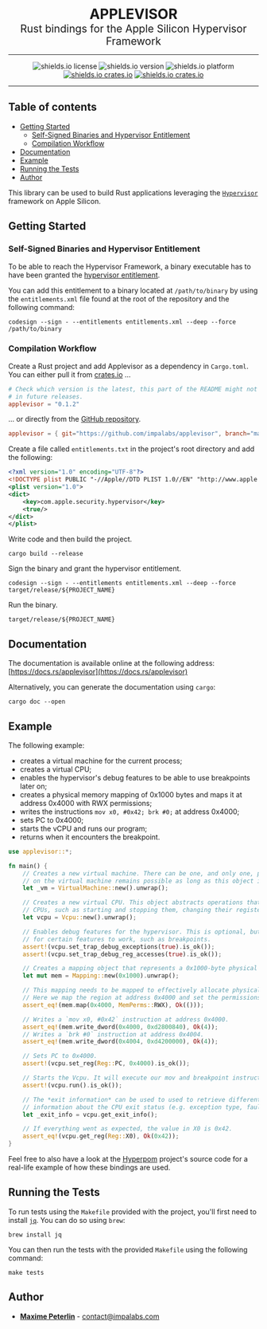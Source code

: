 <p align="center">
  <b style="font-size: 2em">APPLEVISOR</b>
  <br/>
  <span style="font-size: 1.5em">Rust bindings for the Apple Silicon Hypervisor Framework</b>
</p>

<hr/>

<p align="center">
  <img src="https://img.shields.io/github/license/impalabs/applevisor?style=for-the-badge&color=ff9900" alt="shields.io license" />
  <img src="https://img.shields.io/github/v/release/impalabs/applevisor?style=for-the-badge&color=f38700" alt="shields.io version" />
  <img src="https://img.shields.io/badge/platform-MacOS%20on%20Apple%20Silicon-e77600?style=for-the-badge" alt="shields.io platform" />
  <br/>
  <a href="https://crates.io/crates/applevisor"><img src="https://img.shields.io/crates/v/applevisor?color=cd5300&style=for-the-badge" alt="shields.io crates.io" /></a>
  <a href="https://docs.rs/applevisor"><img src="https://img.shields.io/badge/docs.rs-rustdoc-bf4200?style=for-the-badge" alt="shields.io crates.io" /></a>
</p>

<hr/>

## Table of contents

 * [Getting Started](#getting-started)
   * [Self-Signed Binaries and Hypervisor Entitlement](#self-signed-binaries-and-hypervisor-entitlement)
   * [Compilation Workflow](#compilation-workflow)
 * [Documentation](#documentation)
 * [Example](#example)
 * [Running the Tests](#running-the-tests)
 * [Author](#author)


This library can be used to build Rust applications leveraging the [`Hypervisor`](https://developer.apple.com/documentation/hypervisor) framework on Apple Silicon.

## Getting Started

### Self-Signed Binaries and Hypervisor Entitlement

To be able to reach the Hypervisor Framework, a binary executable has to have been granted the [hypervisor entitlement](https://developer.apple.com/documentation/bundleresources/entitlements/com_apple_security_hypervisor).

You can add this entitlement to a binary located at `/path/to/binary` by using the `entitlements.xml` file found at the root of the repository and the following command:

```
codesign --sign - --entitlements entitlements.xml --deep --force /path/to/binary
```

### Compilation Workflow

Create a Rust project and add Applevisor as a dependency in `Cargo.toml`. You can either pull it from [crates.io](https://crates.io/crates/applevisor) ...

```toml
# Check which version is the latest, this part of the README might not be updated
# in future releases.
applevisor = "0.1.2"
```

... or directly from the [GitHub repository](https://github.com/impalabs/applevisor).

```toml
applevisor = { git="https://github.com/impalabs/applevisor", branch="master" }
```

Create a file called `entitlements.txt` in the project's root directory and add the following:

```xml
<?xml version="1.0" encoding="UTF-8"?>
<!DOCTYPE plist PUBLIC "-//Apple//DTD PLIST 1.0//EN" "http://www.apple.com/DTDs/PropertyList-1.0.dtd">
<plist version="1.0">
<dict>
    <key>com.apple.security.hypervisor</key>
    <true/>
</dict>
</plist>
```

Write code and then build the project.

```
cargo build --release
```

Sign the binary and grant the hypervisor entitlement.

```
codesign --sign - --entitlements entitlements.xml --deep --force target/release/${PROJECT_NAME}
```

Run the binary.

```
target/release/${PROJECT_NAME}
```

## Documentation

The documentation is available online at the following address: [https://docs.rs/applevisor](https://docs.rs/applevisor)

Alternatively, you can generate the documentation using `cargo`:

```
cargo doc --open
```

## Example

The following example:

 * creates a virtual machine for the current process;
 * creates a virtual CPU;
 * enables the hypervisor's debug features to be able to use breakpoints later on;
 * creates a physical memory mapping of 0x1000 bytes and maps it at address 0x4000 with RWX
   permissions;
 * writes the instructions `mov x0, #0x42; brk #0;` at address 0x4000;
 * sets PC to 0x4000;
 * starts the vCPU and runs our program;
 * returns when it encounters the breakpoint.

```rust
use applevisor::*;

fn main() {
    // Creates a new virtual machine. There can be one, and only one, per process. Operations
    // on the virtual machine remains possible as long as this object is valid.
    let _vm = VirtualMachine::new().unwrap();

    // Creates a new virtual CPU. This object abstracts operations that can be performed on
    // CPUs, such as starting and stopping them, changing their registers, etc.
    let vcpu = Vcpu::new().unwrap();

    // Enables debug features for the hypervisor. This is optional, but it might be required
    // for certain features to work, such as breakpoints.
    assert!(vcpu.set_trap_debug_exceptions(true).is_ok());
    assert!(vcpu.set_trap_debug_reg_accesses(true).is_ok());

    // Creates a mapping object that represents a 0x1000-byte physical memory range.
    let mut mem = Mapping::new(0x1000).unwrap();

    // This mapping needs to be mapped to effectively allocate physical memory for the guest.
    // Here we map the region at address 0x4000 and set the permissions to Read-Write-Execute.
    assert_eq!(mem.map(0x4000, MemPerms::RWX), Ok(()));

    // Writes a `mov x0, #0x42` instruction at address 0x4000.
    assert_eq!(mem.write_dword(0x4000, 0xd2800840), Ok(4));
    // Writes a `brk #0` instruction at address 0x4004.
    assert_eq!(mem.write_dword(0x4004, 0xd4200000), Ok(4));

    // Sets PC to 0x4000.
    assert!(vcpu.set_reg(Reg::PC, 0x4000).is_ok());

    // Starts the Vcpu. It will execute our mov and breakpoint instructions before stopping.
    assert!(vcpu.run().is_ok());

    // The *exit information* can be used to used to retrieve different pieces of
    // information about the CPU exit status (e.g. exception type, fault address, etc.).
    let _exit_info = vcpu.get_exit_info();

    // If everything went as expected, the value in X0 is 0x42.
    assert_eq!(vcpu.get_reg(Reg::X0), Ok(0x42));
}
```

Feel free to also have a look at the [Hyperpom](https://github.com/impalabs/hyperpom) project's source code for a real-life example of how these bindings are used.

## Running the Tests

To run tests using the `Makefile` provided with the project, you'll first need to install [`jq`](https://stedolan.github.io/jq/download/). You can do so using `brew`:

```
brew install jq
```

You can then run the tests with the provided `Makefile` using the following command:

```
make tests
```

## Author

* [**Maxime Peterlin**](https://twitter.com/lyte__) - contact@impalabs.com
